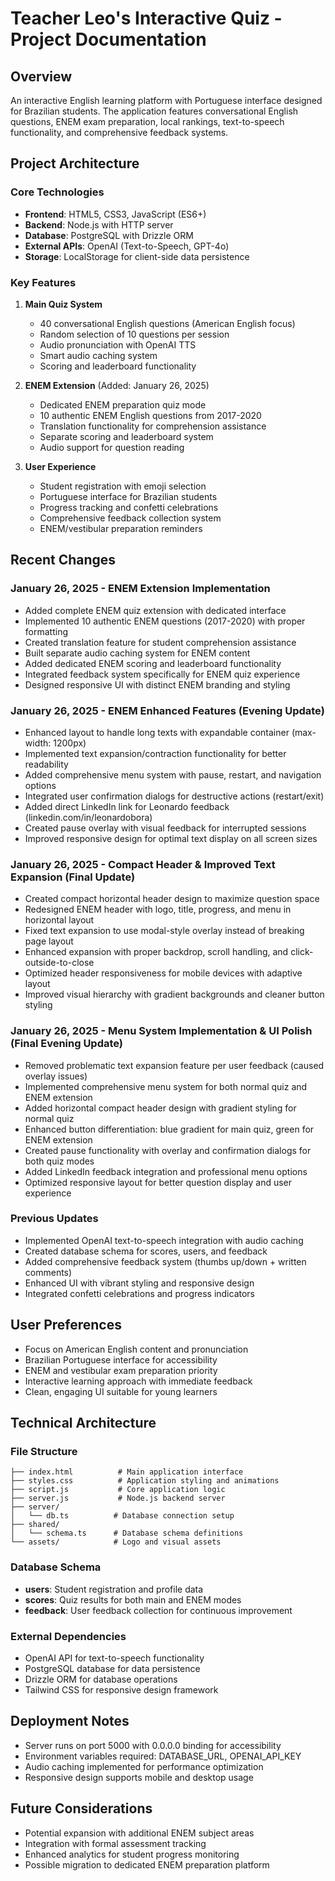 # Teacher Leo's Interactive Quiz - Project Documentation

## Overview
An interactive English learning platform with Portuguese interface designed for Brazilian students. The application features conversational English questions, ENEM exam preparation, local rankings, text-to-speech functionality, and comprehensive feedback systems.

## Project Architecture

### Core Technologies
- **Frontend**: HTML5, CSS3, JavaScript (ES6+)
- **Backend**: Node.js with HTTP server
- **Database**: PostgreSQL with Drizzle ORM
- **External APIs**: OpenAI (Text-to-Speech, GPT-4o)
- **Storage**: LocalStorage for client-side data persistence

### Key Features
1. **Main Quiz System**
   - 40 conversational English questions (American English focus)
   - Random selection of 10 questions per session
   - Audio pronunciation with OpenAI TTS
   - Smart audio caching system
   - Scoring and leaderboard functionality

2. **ENEM Extension** (Added: January 26, 2025)
   - Dedicated ENEM preparation quiz mode
   - 10 authentic ENEM English questions from 2017-2020
   - Translation functionality for comprehension assistance
   - Separate scoring and leaderboard system
   - Audio support for question reading

3. **User Experience**
   - Student registration with emoji selection
   - Portuguese interface for Brazilian students
   - Progress tracking and confetti celebrations
   - Comprehensive feedback collection system
   - ENEM/vestibular preparation reminders

## Recent Changes

### January 26, 2025 - ENEM Extension Implementation
- Added complete ENEM quiz extension with dedicated interface
- Implemented 10 authentic ENEM questions (2017-2020) with proper formatting
- Created translation feature for student comprehension assistance
- Built separate audio caching system for ENEM content
- Added dedicated ENEM scoring and leaderboard functionality
- Integrated feedback system specifically for ENEM quiz experience
- Designed responsive UI with distinct ENEM branding and styling

### January 26, 2025 - ENEM Enhanced Features (Evening Update)
- Enhanced layout to handle long texts with expandable container (max-width: 1200px)
- Implemented text expansion/contraction functionality for better readability
- Added comprehensive menu system with pause, restart, and navigation options
- Integrated user confirmation dialogs for destructive actions (restart/exit)
- Added direct LinkedIn link for Leonardo feedback (linkedin.com/in/leonardobora)
- Created pause overlay with visual feedback for interrupted sessions
- Improved responsive design for optimal text display on all screen sizes

### January 26, 2025 - Compact Header & Improved Text Expansion (Final Update)
- Created compact horizontal header design to maximize question space
- Redesigned ENEM header with logo, title, progress, and menu in horizontal layout
- Fixed text expansion to use modal-style overlay instead of breaking page layout
- Enhanced expansion with proper backdrop, scroll handling, and click-outside-to-close
- Optimized header responsiveness for mobile devices with adaptive layout
- Improved visual hierarchy with gradient backgrounds and cleaner button styling

### January 26, 2025 - Menu System Implementation & UI Polish (Final Evening Update)
- Removed problematic text expansion feature per user feedback (caused overlay issues)
- Implemented comprehensive menu system for both normal quiz and ENEM extension
- Added horizontal compact header design with gradient styling for normal quiz
- Enhanced button differentiation: blue gradient for main quiz, green for ENEM extension
- Created pause functionality with overlay and confirmation dialogs for both quiz modes
- Added LinkedIn feedback integration and professional menu options
- Optimized responsive layout for better question display and user experience

### Previous Updates
- Implemented OpenAI text-to-speech integration with audio caching
- Created database schema for scores, users, and feedback
- Added comprehensive feedback system (thumbs up/down + written comments)
- Enhanced UI with vibrant styling and responsive design
- Integrated confetti celebrations and progress indicators

## User Preferences
- Focus on American English content and pronunciation
- Brazilian Portuguese interface for accessibility
- ENEM and vestibular exam preparation priority
- Interactive learning approach with immediate feedback
- Clean, engaging UI suitable for young learners

## Technical Architecture

### File Structure
```
├── index.html          # Main application interface
├── styles.css          # Application styling and animations
├── script.js           # Core application logic
├── server.js           # Node.js backend server
├── server/
│   └── db.ts          # Database connection setup
├── shared/
│   └── schema.ts      # Database schema definitions
└── assets/            # Logo and visual assets
```

### Database Schema
- **users**: Student registration and profile data
- **scores**: Quiz results for both main and ENEM modes
- **feedback**: User feedback collection for continuous improvement

### External Dependencies
- OpenAI API for text-to-speech functionality
- PostgreSQL database for data persistence
- Drizzle ORM for database operations
- Tailwind CSS for responsive design framework

## Deployment Notes
- Server runs on port 5000 with 0.0.0.0 binding for accessibility
- Environment variables required: DATABASE_URL, OPENAI_API_KEY
- Audio caching implemented for performance optimization
- Responsive design supports mobile and desktop usage

## Future Considerations
- Potential expansion with additional ENEM subject areas
- Integration with formal assessment tracking
- Enhanced analytics for student progress monitoring
- Possible migration to dedicated ENEM preparation platform